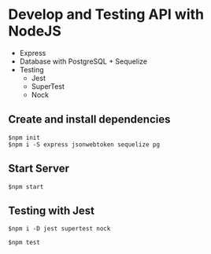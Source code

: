 # Develop and Testing API with NodeJS
* Express
* Database with PostgreSQL + Sequelize
* Testing
  * Jest
  * SuperTest
  * Nock

## Create and install dependencies
```
$npm init
$npm i -S express jsonwebtoken sequelize pg
```

## Start Server
```
$npm start
```

## Testing with Jest
```
$npm i -D jest supertest nock

$npm test
```